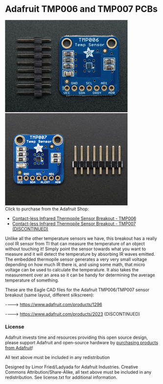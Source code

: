 # Adafruit TMP006 and TMP007 PCBs
<a href="http://www.adafruit.com/products/1296"><img src="assets/1296.jpg?raw=true" width="400px"></a>&nbsp; <a href="http://www.adafruit.com/products/2023"><img src="assets/2023.jpg?raw=true" width="400px"></a><br />
Click to purchase from the Adafruit Shop:
- [Contact-less Infrared Thermopile Sensor Breakout - TMP006](https://www.adafruit.com/product/1296)
- [Contact-less Infrared Thermopile Sensor Breakout - TMP007 (DISCONTINUED)](https://www.adafruit.com/product/2023)

Unlike all the other temperature sensors we have, this breakout has a really cool IR sensor from TI that can measure the temperature of an object without touching it! Simply point the sensor towards what you want to measure and it will detect the temperature by absorbing IR waves emitted. The embedded thermopile sensor generates a very very small voltage depending on how much IR there is, and using some math, that micro voltage can be used to calculate the temperature. It also takes the measurement over an area so it can be handy for determining the average temperature of something.

These are the Eagle CAD files for the Adafruit TMP006/TMP007 sensor breakout (same layout, different silkscreen):

  ----> https://www.adafruit.com/products/1296

  ----> https://www.adafruit.com/products/2023 (DISCONTINUED)

### License

Adafruit invests time and resources providing this open source design, please support Adafruit and open-source hardware by [purchasing products from Adafruit](https://www.adafruit.com)!

All text above must be included in any redistribution

Designed by Limor Fried/Ladyada for Adafruit Industries.
Creative Commons Attribution/Share-Alike, all text above must be included in any redistribution. 
See license.txt for additional information.
